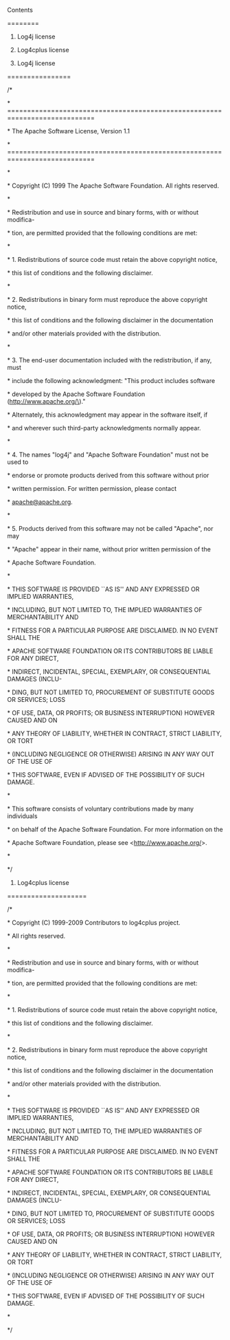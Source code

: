 Contents

========



1. Log4j license

2. Log4cplus license





1. Log4j license

================



/\*

 \* ============================================================================

 \*                   The Apache Software License, Version 1.1

 \* ============================================================================

 \* 

 \*    Copyright \(C\) 1999 The Apache Software Foundation. All rights reserved.

 \* 

 \* Redistribution and use in source and binary forms, with or without modifica-

 \* tion, are permitted provided that the following conditions are met:

 \* 

 \* 1. Redistributions of  source code must  retain the above copyright  notice,

 \*    this list of conditions and the following disclaimer.

 \* 

 \* 2. Redistributions in binary form must reproduce the above copyright notice,

 \*    this list of conditions and the following disclaimer in the documentation

 \*    and/or other materials provided with the distribution.

 \* 

 \* 3. The end-user documentation included with the redistribution, if any, must

 \*    include  the following  acknowledgment:  "This product includes  software

 \*    developed  by the  Apache Software Foundation  \(http://www.apache.org/\)."

 \*    Alternately, this  acknowledgment may  appear in the software itself,  if

 \*    and wherever such third-party acknowledgments normally appear.

 \* 

 \* 4. The names "log4j" and  "Apache Software Foundation"  must not be used to

 \*    endorse  or promote  products derived  from this  software without  prior

 \*    written permission. For written permission, please contact

 \*    apache@apache.org.

 \* 

 \* 5. Products  derived from this software may not  be called "Apache", nor may

 \*    "Apache" appear  in their name,  without prior written permission  of the

 \*    Apache Software Foundation.

 \* 

 \* THIS SOFTWARE IS PROVIDED \`\`AS IS'' AND ANY EXPRESSED OR IMPLIED WARRANTIES,

 \* INCLUDING, BUT NOT LIMITED TO, THE IMPLIED WARRANTIES OF MERCHANTABILITY AND

 \* FITNESS  FOR A PARTICULAR  PURPOSE ARE  DISCLAIMED.  IN NO  EVENT SHALL  THE

 \* APACHE SOFTWARE  FOUNDATION  OR ITS CONTRIBUTORS  BE LIABLE FOR  ANY DIRECT,

 \* INDIRECT, INCIDENTAL, SPECIAL,  EXEMPLARY, OR CONSEQUENTIAL  DAMAGES \(INCLU-

 \* DING, BUT NOT LIMITED TO, PROCUREMENT  OF SUBSTITUTE GOODS OR SERVICES; LOSS

 \* OF USE, DATA, OR  PROFITS; OR BUSINESS  INTERRUPTION\)  HOWEVER CAUSED AND ON

 \* ANY  THEORY OF LIABILITY,  WHETHER  IN CONTRACT,  STRICT LIABILITY,  OR TORT

 \* \(INCLUDING  NEGLIGENCE OR  OTHERWISE\) ARISING IN  ANY WAY OUT OF THE  USE OF

 \* THIS SOFTWARE, EVEN IF ADVISED OF THE POSSIBILITY OF SUCH DAMAGE.

 \* 

 \* This software  consists of voluntary contributions made  by many individuals

 \* on  behalf of the Apache Software  Foundation.  For more  information on the 

 \* Apache Software Foundation, please see &lt;http://www.apache.org/&gt;.

 \*

 \*/





1. Log4cplus license

====================



/\*

 \*    Copyright \(C\) 1999-2009 Contributors to log4cplus project. 

 \*    All rights reserved.

 \* 

 \* Redistribution and use in source and binary forms, with or without modifica-

 \* tion, are permitted provided that the following conditions are met:

 \* 

 \* 1. Redistributions of  source code must  retain the above copyright  notice,

\*    this list of conditions and the following disclaimer.

 \* 

 \* 2. Redistributions in binary form must reproduce the above copyright notice,

 \*    this list of conditions and the following disclaimer in the documentation

 \*    and/or other materials provided with the distribution.

 \* 

 \* THIS SOFTWARE IS PROVIDED \`\`AS IS'' AND ANY EXPRESSED OR IMPLIED WARRANTIES,

 \* INCLUDING, BUT NOT LIMITED TO, THE IMPLIED WARRANTIES OF MERCHANTABILITY AND

 \* FITNESS  FOR A PARTICULAR  PURPOSE ARE  DISCLAIMED.  IN NO  EVENT SHALL  THE

 \* APACHE SOFTWARE  FOUNDATION  OR ITS CONTRIBUTORS  BE LIABLE FOR  ANY DIRECT,

 \* INDIRECT, INCIDENTAL, SPECIAL,  EXEMPLARY, OR CONSEQUENTIAL  DAMAGES \(INCLU-

 \* DING, BUT NOT LIMITED TO, PROCUREMENT  OF SUBSTITUTE GOODS OR SERVICES; LOSS

 \* OF USE, DATA, OR  PROFITS; OR BUSINESS  INTERRUPTION\)  HOWEVER CAUSED AND ON

 \* ANY  THEORY OF LIABILITY,  WHETHER  IN CONTRACT,  STRICT LIABILITY,  OR TORT

 \* \(INCLUDING  NEGLIGENCE OR  OTHERWISE\) ARISING IN  ANY WAY OUT OF THE  USE OF

 \* THIS SOFTWARE, EVEN IF ADVISED OF THE POSSIBILITY OF SUCH DAMAGE.

 \* 

 \*/



